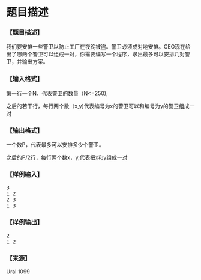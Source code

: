 # 题目描述


<h3>
【题目描述】
</h3>
<p>
我们要安排一些警卫以防止工厂在夜晚被盗。警卫必须成对地安排。CEO现在给出了哪两个警卫可以组成一对，你需要编写一个程序，求出最多可以安排几对警卫，并输出方案。
</p>
<h3>
【输入格式】
</h3>
<p>
第一行一个N，代表警卫的数量（N&lt;=250);
</p>
<p>
之后的若干行，每行两个数（x,y)代表编号为x的警卫可以和编号为y的警卫组成一对
</p>
<h3>
【输出格式】
</h3>
<p>
一个数P，代表最多可以安排多少个警卫。
</p>
<p>
之后的P/2行，每行两个数x，y,代表把x和y组成一对
</p>
<h3>
【样例输入】
</h3>
<pre>3
1 2
2 3
1 3
</pre>
<h3>
【样例输出】
</h3>
<pre>2
1 2
</pre>
<h3>
【来源】
</h3>
<p>
Ural 1099
</p>

